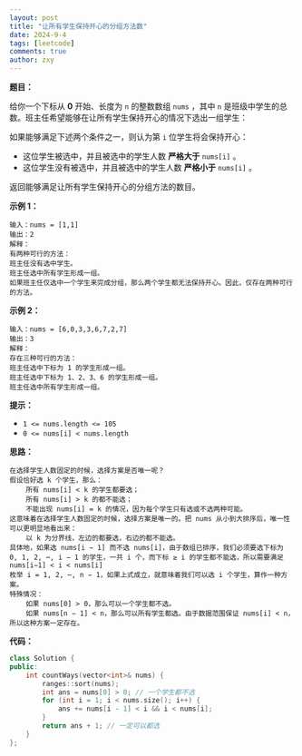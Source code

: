 ```yaml
---
layout: post
title: "让所有学生保持开心的分组方法数"
date: 2024-9-4
tags: [leetcode]
comments: true
author: zxy
---
```


**题目：**

给你一个下标从 **0** 开始、长度为 `n` 的整数数组 `nums` ，其中 `n` 是班级中学生的总数。班主任希望能够在让所有学生保持开心的情况下选出一组学生：

如果能够满足下述两个条件之一，则认为第 `i` 位学生将会保持开心：

- 这位学生被选中，并且被选中的学生人数 **严格大于** `nums[i]` 。
- 这位学生没有被选中，并且被选中的学生人数 **严格小于** `nums[i]` 。

返回能够满足让所有学生保持开心的分组方法的数目。

**示例 1：**

```
输入：nums = [1,1]
输出：2
解释：
有两种可行的方法：
班主任没有选中学生。
班主任选中所有学生形成一组。 
如果班主任仅选中一个学生来完成分组，那么两个学生都无法保持开心。因此，仅存在两种可行的方法。
```

**示例 2：**

```
输入：nums = [6,0,3,3,6,7,2,7]
输出：3
解释：
存在三种可行的方法：
班主任选中下标为 1 的学生形成一组。
班主任选中下标为 1、2、3、6 的学生形成一组。
班主任选中所有学生形成一组。 
```

**提示：**

- `1 <= nums.length <= 105`
- `0 <= nums[i] < nums.length`

**思路：**

```
在选择学生人数固定的时候，选择方案是否唯一呢？
假设恰好选 k 个学生，那么：
	所有 nums[i] < k 的学生都要选；
	所有 nums[i] > k 的都不能选；
	不能出现 nums[i] = k 的情况，因为每个学生只有选或不选两种可能。
这意味着在选择学生人数固定的时候，选择方案是唯一的。把 nums 从小到大排序后，唯一性可以更明显地看出来：
	以 k 为分界线，左边的都要选，右边的都不能选。
具体地，如果选 nums[i − 1] 而不选 nums[i]，由于数组已排序，我们必须要选下标为 0, 1, 2, ⋯, i − 1 的学生，一共 i 个，而下标 ≥ i 的学生都不能选，所以需要满足 nums[i−1] < i < nums[i]
枚举 i = 1, 2, ⋯, n − 1，如果上式成立，就意味着我们可以选 i 个学生，算作一种方案。
特殊情况：
	如果 nums[0] > 0，那么可以一个学生都不选。
	如果 nums[n − 1] < n，那么可以所有学生都选。由于数据范围保证 nums[i] < n，所以这种方案一定存在。
```

**代码：**

```cpp
class Solution {
public:
    int countWays(vector<int>& nums) {
        ranges::sort(nums);
        int ans = nums[0] > 0; // 一个学生都不选
        for (int i = 1; i < nums.size(); i++) {
            ans += nums[i - 1] < i && i < nums[i];
        }
        return ans + 1; // 一定可以都选
    }
};
```

